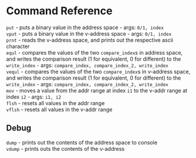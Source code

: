 # Command Reference
`put` - puts a binary value in the address space - args: `0/1, index`  
`vput` - puts a binary value in the v-address space - args: `0/1, index`  
`prnt` - reads the v-address space, and prints out the respective ascii character  
`equl` - compares the values of the two `compare_index`s in address space, and writes the comparison result (1 for equivalent, 0 for different) to the `write_index` - args: `compare_index, compare_index_2, write_index`  
`vequl` - compares the values of the two `compare_index`s in v-address space, and writes the comparison result (1 for equivalent, 0 for different) to the `write_index` - args: `compare_index, compare_index_2, write_index`  
`mov` - moves a value from the addr range at index `i1` to the v-addr range at index `i2` - args: `i1, i2`  
`flsh` - resets all values in the addr range  
`vflsh` - resets all values in the v-addr range  

## Debug
`dump` - prints out the contents of the address space to console  
`vdump` - prints outs the contents of the v-address
